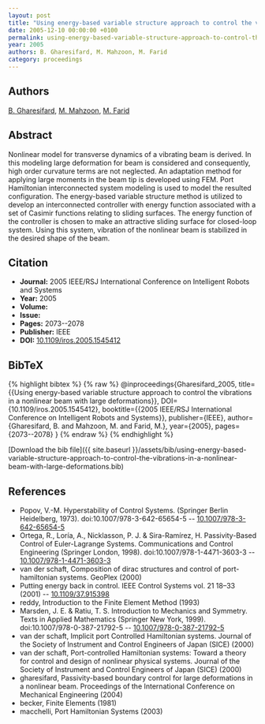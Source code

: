 ```yaml
---
layout: post
title: "Using energy-based variable structure approach to control the vibrations in a nonlinear beam with large deformations"
date: 2005-12-10 00:00:00 +0100
permalink: using-energy-based-variable-structure-approach-to-control-the-vibrations-in-a-nonlinear-beam-with-large-deformations
year: 2005
authors: B. Gharesifard, M. Mahzoon, M. Farid
category: proceedings
---
```

 
## Authors
[B. Gharesifard](authors/b-gharesifard), [M. Mahzoon](authors/m-mahzoon), [M. Farid](authors/m-farid)
 
## Abstract
Nonlinear model for transverse dynamics of a vibrating beam is derived. In this modeling large deformation for beam is considered and consequently, high order curvature terms are not neglected. An adaptation method for applying large moments in the beam tip is developed using FEM. Port Hamiltonian interconnected system modeling is used to model the resulted configuration. The energy-based variable structure method is utilized to develop an interconnected controller with energy function associated with a set of Casimir functions relating to sliding surfaces. The energy function of the controller is chosen to make an attractive sliding surface for closed-loop system. Using this system, vibration of the nonlinear beam is stabilized in the desired shape of the beam.
 
## Citation
- **Journal:** 2005 IEEE/RSJ International Conference on Intelligent Robots and Systems
- **Year:** 2005
- **Volume:** 
- **Issue:** 
- **Pages:** 2073--2078
- **Publisher:** IEEE
- **DOI:** [10.1109/iros.2005.1545412](https://doi.org/10.1109/iros.2005.1545412)
 
## BibTeX
{% highlight bibtex %}
{% raw %}
@inproceedings{Gharesifard_2005,
  title={{Using energy-based variable structure approach to control the vibrations in a nonlinear beam with large deformations}},
  DOI={10.1109/iros.2005.1545412},
  booktitle={{2005 IEEE/RSJ International Conference on Intelligent Robots and Systems}},
  publisher={IEEE},
  author={Gharesifard, B. and Mahzoon, M. and Farid, M.},
  year={2005},
  pages={2073--2078}
}
{% endraw %}
{% endhighlight %}
 
[Download the bib file]({{ site.baseurl }}/assets/bib/using-energy-based-variable-structure-approach-to-control-the-vibrations-in-a-nonlinear-beam-with-large-deformations.bib)
 
## References
- Popov, V.-M. Hyperstability of Control Systems. (Springer Berlin Heidelberg, 1973). doi:10.1007/978-3-642-65654-5 -- [10.1007/978-3-642-65654-5](https://doi.org/10.1007/978-3-642-65654-5)
- Ortega, R., Loría, A., Nicklasson, P. J. & Sira-Ramírez, H. Passivity-Based Control of Euler-Lagrange Systems. Communications and Control Engineering (Springer London, 1998). doi:10.1007/978-1-4471-3603-3 -- [10.1007/978-1-4471-3603-3](https://doi.org/10.1007/978-1-4471-3603-3)
- van der schaft, Composition of dirac structures and control of port-hamiltonian systems. GeoPlex (2000)
- Putting energy back in control. IEEE Control Systems vol. 21 18–33 (2001) -- [10.1109/37.915398](https://doi.org/10.1109/37.915398)
- reddy, Introduction to the Finite Element Method (1993)
- Marsden, J. E. & Ratiu, T. S. Introduction to Mechanics and Symmetry. Texts in Applied Mathematics (Springer New York, 1999). doi:10.1007/978-0-387-21792-5 -- [10.1007/978-0-387-21792-5](https://doi.org/10.1007/978-0-387-21792-5)
- van der schaft, Implicit port Controlled Hamiltonian systems. Journal of the Society of Instrument and Control Engineers of Japan (SICE) (2000)
- van der schaft, Port-controlled Hamiltonian systems: Toward a theory for control and design of nonlinear physical systems. Journal of the Society of Instrument and Control Engineers of Japan (SICE) (2000)
- gharesifard, Passivity-based boundary control for large deformations in a nonlinear beam. Proceedings of the International Conference on Mechanical Engineering (2004)
- becker, Finite Elements (1981)
- macchelli, Port Hamiltonian Systems (2003)


